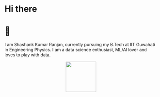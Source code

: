 # Hi there
# 👋


I am Shashank Kumar Ranjan, currently pursuing my B.Tech at IIT Guwahati in Engineering Physics. I am a data science enthusiast, ML/AI lover and loves to play with data.

<div id="header" align="center">
  <img src="https://media.giphy.com/media/bGgsc5mWoryfgKBx1u/giphy.gif" width="100"/>
</div>
